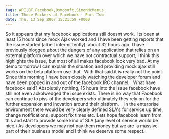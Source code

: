 ```yaml
---
tags: API,BT,Facebook,Osmosoft,SimonMcManus
title: Those Fuckers at Facebook - Part Two 
date: Thu, 13 Sep 2007 15:21:59 +0000
---
```

So it appears that my facebook applications still doesnt work.  Its been at least 15 hours since mock Ajax worked and I have been getting reports that the issue started (albeit intermittently)  about 32 hours ago. I have previously blogged about the dangers of any application that relies on an external platform over which we have not contractual support, i think this highlights the issue, but most of all makes facebook look very bad. At my demo tomorrow I can explain the situation and providing mock ajax still works on the beta platform use that.  With that said it is really not the point.   Since this morning I have been closely watching the developer forum and have been popped in and out of the facebook IRC channel.   What have facebook said? Absolutely nothing, 15 hours into the issue facebook have still not even ackolwedged the issue exists. There is no way that Facebook can continue to piss of the developers who ultimately they rely on for the further expansion and inovation around their platform.    In the enterprise environment there would be very clearly defined SLA's for service up time, change notifications, support fix times etc. Lets hope facebook learn from this and start to provide some kind of SLA (any level of service would be nice.) As developers we may not pay them money but we are  a massive part of their business model and I think we deserve some respect.
